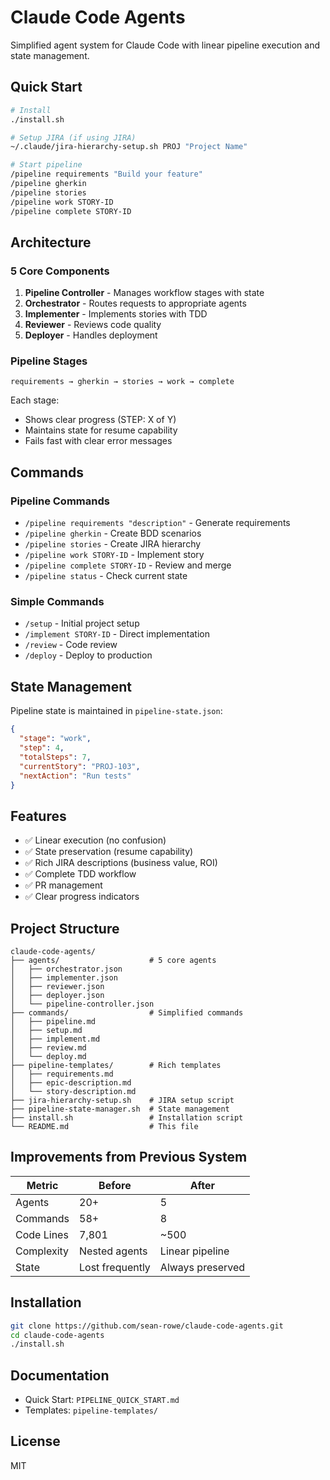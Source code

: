 # Claude Code Agents

Simplified agent system for Claude Code with linear pipeline execution and state management.

## Quick Start

```bash
# Install
./install.sh

# Setup JIRA (if using JIRA)
~/.claude/jira-hierarchy-setup.sh PROJ "Project Name"

# Start pipeline
/pipeline requirements "Build your feature"
/pipeline gherkin
/pipeline stories
/pipeline work STORY-ID
/pipeline complete STORY-ID
```

## Architecture

### 5 Core Components

1. **Pipeline Controller** - Manages workflow stages with state
2. **Orchestrator** - Routes requests to appropriate agents
3. **Implementer** - Implements stories with TDD
4. **Reviewer** - Reviews code quality
5. **Deployer** - Handles deployment

### Pipeline Stages

```
requirements → gherkin → stories → work → complete
```

Each stage:
- Shows clear progress (STEP: X of Y)
- Maintains state for resume capability
- Fails fast with clear error messages

## Commands

### Pipeline Commands
- `/pipeline requirements "description"` - Generate requirements
- `/pipeline gherkin` - Create BDD scenarios
- `/pipeline stories` - Create JIRA hierarchy
- `/pipeline work STORY-ID` - Implement story
- `/pipeline complete STORY-ID` - Review and merge
- `/pipeline status` - Check current state

### Simple Commands
- `/setup` - Initial project setup
- `/implement STORY-ID` - Direct implementation
- `/review` - Code review
- `/deploy` - Deploy to production

## State Management

Pipeline state is maintained in `pipeline-state.json`:

```json
{
  "stage": "work",
  "step": 4,
  "totalSteps": 7,
  "currentStory": "PROJ-103",
  "nextAction": "Run tests"
}
```

## Features

- ✅ Linear execution (no confusion)
- ✅ State preservation (resume capability)
- ✅ Rich JIRA descriptions (business value, ROI)
- ✅ Complete TDD workflow
- ✅ PR management
- ✅ Clear progress indicators

## Project Structure

```
claude-code-agents/
├── agents/                    # 5 core agents
│   ├── orchestrator.json
│   ├── implementer.json
│   ├── reviewer.json
│   ├── deployer.json
│   └── pipeline-controller.json
├── commands/                  # Simplified commands
│   ├── pipeline.md
│   ├── setup.md
│   ├── implement.md
│   ├── review.md
│   └── deploy.md
├── pipeline-templates/        # Rich templates
│   ├── requirements.md
│   ├── epic-description.md
│   └── story-description.md
├── jira-hierarchy-setup.sh    # JIRA setup script
├── pipeline-state-manager.sh  # State management
├── install.sh                 # Installation script
└── README.md                  # This file
```

## Improvements from Previous System

| Metric | Before | After |
|--------|--------|-------|
| Agents | 20+ | 5 |
| Commands | 58+ | 8 |
| Code Lines | 7,801 | ~500 |
| Complexity | Nested agents | Linear pipeline |
| State | Lost frequently | Always preserved |

## Installation

```bash
git clone https://github.com/sean-rowe/claude-code-agents.git
cd claude-code-agents
./install.sh
```

## Documentation

- Quick Start: `PIPELINE_QUICK_START.md`
- Templates: `pipeline-templates/`

## License

MIT